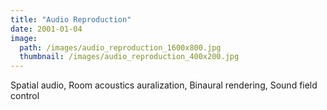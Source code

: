 ```yaml
---
title: "Audio Reproduction"
date: 2001-01-04
image: 
  path: /images/audio_reproduction_1600x800.jpg
  thumbnail: /images/audio_reproduction_400x200.jpg
---
```


Spatial audio, Room acoustics auralization, Binaural rendering, Sound field control
